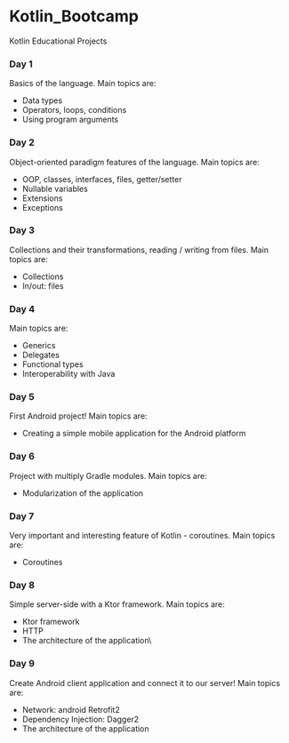 # Kotlin_Bootcamp

Kotlin Educational Projects

### Day 1

Basics of the language. Main topics are:

- Data types
- Operators, loops, conditions
- Using program arguments

### Day 2

Object-oriented paradigm features of the language. Main topics are:

- OOP, classes, interfaces, files, getter/setter
- Nullable variables
- Extensions
- Exceptions

### Day 3

Collections and their transformations, reading / writing from files. Main topics are:

- Collections
- In/out: files

### Day 4

Main topics are:

- Generics
- Delegates
- Functional types
- Interoperability with Java

### Day 5

First Android project! Main topics are:

- Creating a simple mobile application for the Android platform

### Day 6

Project with multiply Gradle modules. Main topics are:

- Modularization of the application

### Day 7

Very important and interesting feature of Kotlin - coroutines. Main topics are:

- Coroutines

### Day 8

Simple server-side with a Ktor framework. Main topics are:

- Ktor framework
- HTTP
- The architecture of the application\

### Day 9

Create Android client application and connect it to our server! Main topics are:

- Network: android Retrofit2
- Dependency Injection: Dagger2
- The architecture of the application
